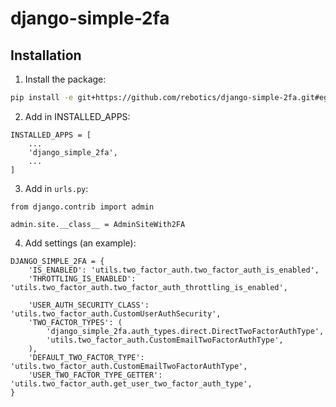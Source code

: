 # django-simple-2fa

## Installation

1. Install the package:
```bash
pip install -e git+https://github.com/rebotics/django-simple-2fa.git#egg=django-simple-2fa
```


2. Add in INSTALLED_APPS:
```python3
INSTALLED_APPS = [
    ...
    'django_simple_2fa',
    ...
]
```


3. Add in `urls.py`:
```python3
from django.contrib import admin

admin.site.__class__ = AdminSiteWith2FA
```


4. Add settings (an example):
```python3
DJANGO_SIMPLE_2FA = {
    'IS_ENABLED': 'utils.two_factor_auth.two_factor_auth_is_enabled',
    'THROTTLING_IS_ENABLED': 'utils.two_factor_auth.two_factor_auth_throttling_is_enabled',

    'USER_AUTH_SECURITY_CLASS': 'utils.two_factor_auth.CustomUserAuthSecurity',
    'TWO_FACTOR_TYPES': (
        'django_simple_2fa.auth_types.direct.DirectTwoFactorAuthType',
        'utils.two_factor_auth.CustomEmailTwoFactorAuthType',
    ),
    'DEFAULT_TWO_FACTOR_TYPE': 'utils.two_factor_auth.CustomEmailTwoFactorAuthType',
    'USER_TWO_FACTOR_TYPE_GETTER': 'utils.two_factor_auth.get_user_two_factor_auth_type',
}
```
